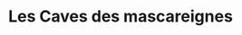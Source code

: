 ---
title: "Les Caves des mascareignes"
url: /saint-pierre/les-caves-des-mascareignes/
shop: Wein
---